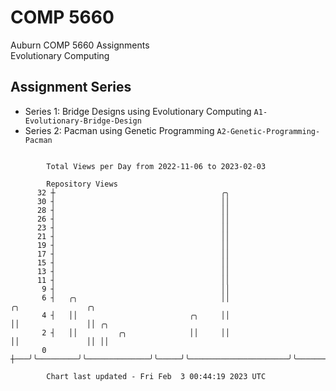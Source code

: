 # COMP 5660
Auburn COMP 5660 Assignments  
Evolutionary Computing

## Assignment Series
- Series 1: Bridge Designs using Evolutionary Computing `A1-Evolutionary-Bridge-Design`
- Series 2: Pacman using Genetic Programming `A2-Genetic-Programming-Pacman`

```

        Total Views per Day from 2022-11-06 to 2023-02-03

        Repository Views
      32 ┼                                     ╭╮
      30 ┤                                     ││
      28 ┤                                     ││
      26 ┤                                     ││
      23 ┤                                     ││
      21 ┤                                     ││
      19 ┤                                     ││
      17 ┤                                     ││
      15 ┤                                     ││
      13 ┤                                     ││
      11 ┤                                     ││
       9 ┤                                     ││
       6 ┤   ╭╮                                ││                      ╭╮               ╭╮
       4 ┤   ││                         ╭╮     ││                      ││               ││ ╭╮
       2 ┤   ││         ╭╮              ││     ││                      ││               ││ ││
       0 ┼───╯╰─────────╯╰──────────────╯╰─────╯╰──────────────────────╯╰───────────────╯╰─╯╰──────

        Chart last updated - Fri Feb  3 00:44:19 2023 UTC
        
```

